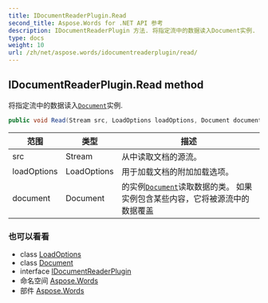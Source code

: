 ```yaml
---
title: IDocumentReaderPlugin.Read
second_title: Aspose.Words for .NET API 参考
description: IDocumentReaderPlugin 方法. 将指定流中的数据读入Document实例.
type: docs
weight: 10
url: /zh/net/aspose.words/idocumentreaderplugin/read/
---
```

## IDocumentReaderPlugin.Read method

将指定流中的数据读入[`Document`](../../document/)实例.

```csharp
public void Read(Stream src, LoadOptions loadOptions, Document document)
```

| 范围 | 类型 | 描述 |
| --- | --- | --- |
| src | Stream | 从中读取文档的源流。 |
| loadOptions | LoadOptions | 用于加载文档的附加加载选项。 |
| document | Document | 的实例[`Document`](../../document/)读取数据的类。 如果实例包含某些内容，它将被源流中的数据覆盖 |

### 也可以看看

* class [LoadOptions](../../../aspose.words.loading/loadoptions/)
* class [Document](../../document/)
* interface [IDocumentReaderPlugin](../)
* 命名空间 [Aspose.Words](../../idocumentreaderplugin/)
* 部件 [Aspose.Words](../../../)


